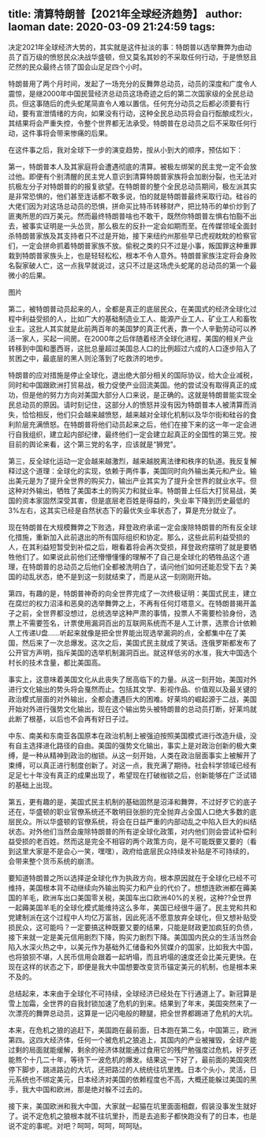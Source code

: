 title: 清算特朗普【2021年全球经济趋势】
author: laoman
date: 2020-03-09 21:24:59
tags:
---
决定2021年全球经济大势的，其实就是这件扯淡的事：特朗普以选举舞弊为由动员了百万级的愤怒民众决战华盛顿，但又莫名其妙的不采取任何行动，于是愤怒且茫然的民众最终占领了国会山足足四个小时。
<!-- more-->
特朗普用了两个月时间，发起了一场充分的反舞弊总动员，动员的深度和广度令人震惊，是继2000年中国民营经济总动员这场奇迹之后的第二次国家级的全民总动员。但这事随后的虎头蛇尾简直令人难以置信。任何充分动员之后都必须要有行动，要有宣泄情绪的方向，如果没有行动，这种全民总动员将会自行酝酿成烈火，其结果将会严重失控，令整个世界都无法承受。特朗普在总动员之后不采取任何行动，这件事将会带来惨痛的后果。

在这件事之后，我对全球下一步的演变趋势，按从小到大的顺序，预估如下：

第一，特朗普本人及其家庭将会遭遇彻底的清算。被极左绑架的民主党一定不会放过他。即便有个别清醒的民主党人意识到清算特朗普家族将会加剧分裂，也无法对抗极左分子对特朗普的的报复欲望。在特朗普的整个全民总动员期间，极左派其实是非常恐惧的，他们甚至连话都不敢多说，怕的就是特朗普最终采取行动。硅谷的大佬们因为对这场总动员的恐惧，拼命买比特币转移财产，把比特币的单价炒到了匪夷所思的四万美元。然而最终特朗普啥也不敢干，既然你特朗普左惧右怕豁不出去，被事实证明是一头怂货，那么极左的反扑一定会如期而至。在传媒领域全面封杀特朗普家族及其支持者只不过是开始，接下来纽约州那些早已虎视眈眈的检察官们，一定会拼命抓着特朗普家族不放。偷税之类的只不过是小事，叛国罪这种重罪栽到特朗普家族头上，也是轻轻松松，根本不令人意外。特朗普家族注定将会身败名裂家破人亡，这一点我早就说过，这只不过是这场虎头蛇尾的总动员的第一个最微小的后果。

图片


第二，被特朗普动员起来的人，全都是真正的底层民众，在美国式的经济全球化过程中利益受损的人，比如广大的基础制造业工人、能源产业工人、矿业工人和畜牧业主。这批人其实就是此前两百年的美国梦的真正代表，靠一个人辛勤劳动可以养活一家人，买起一间房。在2000年之后伴随着经济全球化进程，美国的相关产业转移到中国和墨西哥，这批总量超过美国总人口的比例超过六成的人口逐步陷入了贫困之中，最底层的黑人则沦落到了吃救济的地步。

特朗普的应对措施是停止全球化，退出绝大部分相关的国际协议，给大企业减税，同时和中国跟欧洲打贸易战，极力促使产业回流美国。他的尝试没有取得真正的成功，但是他的努力方向对美国大部分人口来说，是正确的。这就是特朗普能实现全民总动员的原因。请时刻记住，这部分人的愤怒并没有因为特朗普本人被清算而消失，恰恰相反，他们只会越来越愤怒，越来越对全球化机制以及华尔街和硅谷的食利阶层充满愤怒。在特朗普将他们动员起来之后，他们在接下来的这一年一定会进行自我组织，建立起内部纪律，最终他们一定会建立起真正的全国性的第三党。按目前的舆论来看，这个第三党的名字，应该就是“狮党”。

第三，反全球化运动一定会越来越激烈，越来越脱离法律和秩序的轨道。我反复解释过这个道理：全球化的实现，依赖于两件事，美国同时向外输出美元和产业。输出美元是为了提升全世界的购买力，输出产业其实为了提升全世界的就业水平。但这种对外输出，牺牲了美国本土的购买力和就业率。特朗普上任后大打贸易战，美国的资本家固然深受其害，但是底层老百姓是得益的，失业率下降到历史最低的3%左右，这其实已经是自然状态下的最优失业率状态了，算是充分就业了。

现在特朗普在大规模舞弊之下败选，拜登政府承诺一定会废除特朗普的所有反全球化措施，重新加入此前退出的所有国际组织和协定。那么，这些此前利益受损的人，在其利益短暂受到补偿之后，眼看着将会再次受损，拜登政府摆明了就是要牺牲他们了。如果说此前他们还懵懵懂懂的理解不了自己是全球化的牺牲品这个道理，在特朗普的总动员之后他们全都被洗明白了，请问他们如何还能忍受下去？美国的动乱状态，绝不是到这一刻就结束了，而是从这一刻刚刚开始。

第四，有趣的是，特朗普神奇的向全世界完成了一次终极证明：美国式民主，建立在腐烂的权力沼泽和恶臭的选举舞弊之上，不再有任何灯塔意义。在特朗普揭开盖子之前，全世界都没想过，总统选举这种严肃的事情，投票人不需要检验身份，选票上不需要签名，计票使用漏洞百出的互联网系统而不是人工计票，选票合计依赖人工传递U盘……听起来就像是把全世界能出现选举漏洞的点，全都集中在了美国，然后来了一次总爆发。这次之后，美国式民主就成了笑话。连俄罗斯都发布了公开官方声明，指斥美国的选举机制漏洞百出。就这样低劣的水准，我大中国选个村长的技术含量，都比美国高。

事实上，这意味着美国文化从此丧失了居高临下的力量。从这一刻开始，美国对外进行文化输出的势头将会戛然而止。包括其文学、影视作品、价值观以及最关键的政治模式层面的对外输出，全都会遭遇巨大的困难。好莱坞的崛起源于二战，美国开始对外进行强势文化输出，现在这个输出势头被特朗普的总动员打断，好莱坞就此断了根基，以后也不会再有好日子过。

中东、南美和东南亚各国原本在政治机制上被强迫按照美国模式进行改造升级，没有自主选择进化路径的自由。美国的强势文化输出，事实上是对政治创新的极大束缚，是一种从精神到政治的枷锁。从这一刻开始，人类在政治层面事实上被解开了束缚，可以真正进行制度创新了。对这一点，我充满了期待。社会科学领域已经有足足七十年没有真正的成果出现了，希望现在打破枷锁之后，创新能够在广泛试错的基础上出现。

第五，更有趣的是，美国式民主机制的基础固然是沼泽和舞弊，不过好歹它的底子还在，华盛顿的职业官僚系统还不敢明目张胆的完全抛弃占全国人口绝大多数的底层民众。所以华盛顿的官僚系统，将会在日益严重的内部动乱之中陷入巨大的纠结状态。对外他们当然会废除特朗普的所有逆全球化政策，对内他们则会尝试补偿利益受损的老百姓。然而这是完全不相容的两个政策方向，是不可能既要又要的（看到这里大家是不是会心一笑，嘿嘿），政府给底层民众持续发补贴是不可持续的，会带来整个货币系统的崩溃。

要知道特朗普之所以选择逆全球化作为执政方向，根本原因就在于全球化已经不可维持，美国根本背不动继续向外输出购买力和产业的代价了。想想连欧洲都在薅美国的羊毛，欧洲车出口美国零关税，美国车出口欧洲40%的关税，这种??全世界一起薅美国羊毛的全球化模式能维持这么多年，美国已经很牛逼了。民主党和共和党建制派在这个过程中人均亿万富翁，因此死活不愿意放弃全球化，但又想补贴受损民众，这可能吗？一定要搞这种既要又要的结果，只能是财政更加疯狂的负债，接下来就一定是美元信用剧烈下降，购买力剧烈下降。美国国内民众的生活当然会陷入水深火热之中，以美元作为基础外汇储备和外贸媒介的国家，比如我大中国，也将狼狈不堪，人民币信用会跟着一起坍塌，而且坍塌的速度还会比美元更快。在现在这样的状态之下，即便是我大中国想要改变货币锚定美元的机制，也是根本来不及的。

总结起来，本来由于全球化不可持续，全球经济已经处在下行通道上了。新冠算是雪上加霜，全世界的自我封锁加速了危机的到来。结果到了年末，美国突然来了一次漂亮的舞弊总动员，这算是一记闪电般的鞭腿，把全世界都踢进了危机的大坑。

本来，在危机之狼的追赶下，美国跑在最前面，日本跑在第二名，中国第三，欧洲第四。这四大经济体，任何一个被危机之狼追上，其国内的产业被摧毁，全球产能过剩的局面就能缓解，剩余的经济体就能通过食用它的残尸勉强度过危机，好歹还能熬个十几二十年，等待下一波危机的爆发。结果这一下好了，最前面的美国突然停下脚步，跳进路边的大坑，还把路过的人统统往坑里拽。日本个头小，灵活，日元系统也不绑定美元，日本经济对美国的依赖程度也不高，大概还能躲过美国的黑手，我大中国和欧洲，那是绝对躲不过去的。

接下来，美国欧洲和我大中国，大家就一起猫在坑里面面相觑，假装没事发生就好了。说不定危机之狼根本就不往坑里扑，而是去追影子都快跑没有了的日本，也是说不定的事呢。对吧？呵呵，呵呵，呵呵哒。
